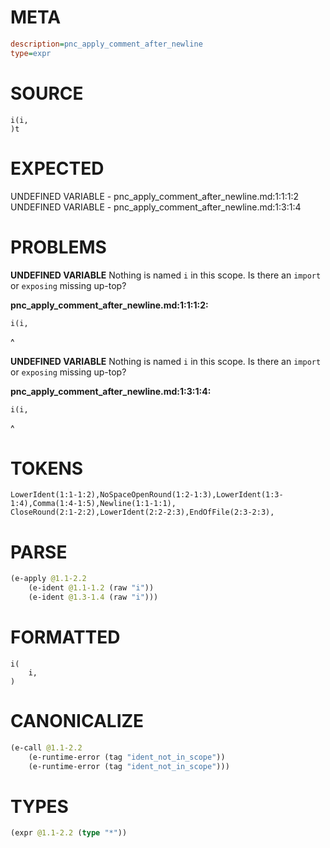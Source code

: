 # META
~~~ini
description=pnc_apply_comment_after_newline
type=expr
~~~
# SOURCE
~~~roc
i(i,
)t
~~~
# EXPECTED
UNDEFINED VARIABLE - pnc_apply_comment_after_newline.md:1:1:1:2
UNDEFINED VARIABLE - pnc_apply_comment_after_newline.md:1:3:1:4
# PROBLEMS
**UNDEFINED VARIABLE**
Nothing is named `i` in this scope.
Is there an `import` or `exposing` missing up-top?

**pnc_apply_comment_after_newline.md:1:1:1:2:**
```roc
i(i,
```
^


**UNDEFINED VARIABLE**
Nothing is named `i` in this scope.
Is there an `import` or `exposing` missing up-top?

**pnc_apply_comment_after_newline.md:1:3:1:4:**
```roc
i(i,
```
  ^


# TOKENS
~~~zig
LowerIdent(1:1-1:2),NoSpaceOpenRound(1:2-1:3),LowerIdent(1:3-1:4),Comma(1:4-1:5),Newline(1:1-1:1),
CloseRound(2:1-2:2),LowerIdent(2:2-2:3),EndOfFile(2:3-2:3),
~~~
# PARSE
~~~clojure
(e-apply @1.1-2.2
	(e-ident @1.1-1.2 (raw "i"))
	(e-ident @1.3-1.4 (raw "i")))
~~~
# FORMATTED
~~~roc
i(
	i,
)
~~~
# CANONICALIZE
~~~clojure
(e-call @1.1-2.2
	(e-runtime-error (tag "ident_not_in_scope"))
	(e-runtime-error (tag "ident_not_in_scope")))
~~~
# TYPES
~~~clojure
(expr @1.1-2.2 (type "*"))
~~~
